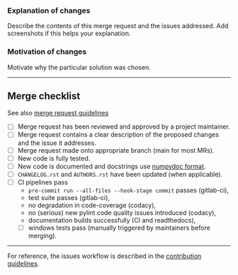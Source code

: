 ### Explanation of changes

Describe the contents of this merge request and the issues addressed.
Add screenshots if this helps your explanation.

### Motivation of changes

Motivate why the particular solution was chosen.

--------------------

## Merge checklist
See also [merge request guidelines](https://quantify-quantify-core.readthedocs-hosted.com/en/develop/contributing.html#merge-request-guidelines)

- [ ] Merge request has been reviewed and approved by a project maintainer.
- [ ] Merge request contains a clear description of the proposed changes and the issue it addresses.
- [ ] Merge request made onto appropriate branch (main for most MRs).
- [ ] New code is fully tested.
- [ ] New code is documented and docstrings use [numpydoc format](https://numpydoc.readthedocs.io/en/latest/format.html).
- [ ] `CHANGELOG.rst` and `AUTHORS.rst` have been updated (when applicable).
- [ ] CI pipelines pass
    - `pre-commit run --all-files --hook-stage commit` passes (gitlab-ci),
    - test suite passes (gitlab-ci),
    - no degradation in code-coverage (codacy),
    - no (serious) new pylint code quality issues introduced (codacy),
    - documentation builds successfully (CI and readthedocs),
    - [ ] windows tests pass (manually triggered by maintainers before merging).

---

For reference, the issues workflow is described in the [contribution guidelines](https://quantify-quantify-core.readthedocs-hosted.com/en/develop/contributing.html#merge-requests-workflow).
